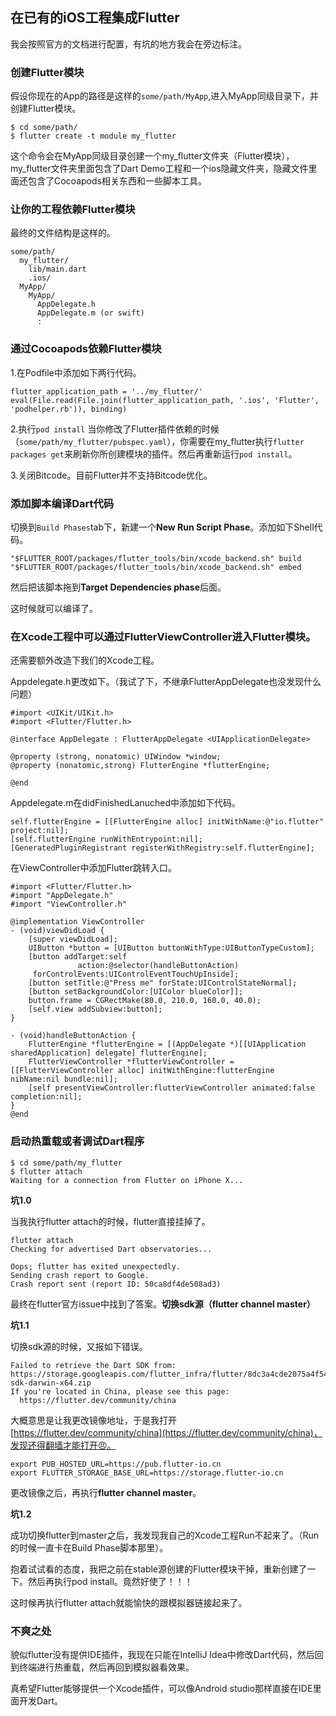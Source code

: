 ## 在已有的iOS工程集成Flutter

我会按照官方的文档进行配置，有坑的地方我会在旁边标注。

### 创建Flutter模块

假设你现在的App的路径是这样的```some/path/MyApp```,进入MyApp同级目录下，并创建Flutter模块。

```
$ cd some/path/
$ flutter create -t module my_flutter
```

这个命令会在MyApp同级目录创建一个my_flutter文件夹（Flutter模块），my_flutter文件夹里面包含了Dart Demo工程和一个ios隐藏文件夹，隐藏文件里面还包含了Cocoapods相关东西和一些脚本工具。  

### 让你的工程依赖Flutter模块

最终的文件结构是这样的。

```
some/path/
  my_flutter/
    lib/main.dart
    .ios/
  MyApp/
    MyApp/
      AppDelegate.h
      AppDelegate.m (or swift)
      :
```

### 通过Cocoapods依赖Flutter模块

1.在Podfile中添加如下两行代码。

```
flutter_application_path = '../my_flutter/'
eval(File.read(File.join(flutter_application_path, '.ios', 'Flutter', 'podhelper.rb')), binding)
```

2.执行```pod install```
当你修改了Flutter插件依赖的时候（```some/path/my_flutter/pubspec.yaml```），你需要在my_flutter执行```flutter packages get```来刷新你所创建模块的插件。然后再重新运行```pod install```。

3.关闭Bitcode。目前Flutter并不支持Bitcode优化。

### 添加脚本编译Dart代码
切换到```Build Phases```tab下，新建一个**New Run Script Phase**。添加如下Shell代码。

```
"$FLUTTER_ROOT/packages/flutter_tools/bin/xcode_backend.sh" build
"$FLUTTER_ROOT/packages/flutter_tools/bin/xcode_backend.sh" embed
```

然后把该脚本拖到**Target Dependencies phase**后面。

这时候就可以编译了。

### 在Xcode工程中可以通过FlutterViewController进入Flutter模块。
还需要额外改造下我们的Xcode工程。

Appdelegate.h更改如下。（我试了下，不继承FlutterAppDelegate也没发现什么问题）

```
#import <UIKit/UIKit.h>
#import <Flutter/Flutter.h>

@interface AppDelegate : FlutterAppDelegate <UIApplicationDelegate>

@property (strong, nonatomic) UIWindow *window;
@property (nonatomic,strong) FlutterEngine *flutterEngine;

@end
```

Appdelegate.m在didFinishedLanuched中添加如下代码。

```
self.flutterEngine = [[FlutterEngine alloc] initWithName:@"io.flutter" project:nil];
[self.flutterEngine runWithEntrypoint:nil];
[GeneratedPluginRegistrant registerWithRegistry:self.flutterEngine];
```
在ViewController中添加Flutter跳转入口。

```
#import <Flutter/Flutter.h>
#import "AppDelegate.h"
#import "ViewController.h"

@implementation ViewController
- (void)viewDidLoad {
    [super viewDidLoad];
    UIButton *button = [UIButton buttonWithType:UIButtonTypeCustom];
    [button addTarget:self
               action:@selector(handleButtonAction)
     forControlEvents:UIControlEventTouchUpInside];
    [button setTitle:@"Press me" forState:UIControlStateNormal];
    [button setBackgroundColor:[UIColor blueColor]];
    button.frame = CGRectMake(80.0, 210.0, 160.0, 40.0);
    [self.view addSubview:button];
}

- (void)handleButtonAction {
    FlutterEngine *flutterEngine = [(AppDelegate *)[[UIApplication sharedApplication] delegate] flutterEngine];
    FlutterViewController *flutterViewController = [[FlutterViewController alloc] initWithEngine:flutterEngine nibName:nil bundle:nil];
    [self presentViewController:flutterViewController animated:false completion:nil];
}
@end
```

### 启动热重载或者调试Dart程序

```
$ cd some/path/my_flutter
$ flutter attach
Waiting for a connection from Flutter on iPhone X...
```

**坑1.0**

当我执行flutter attach的时候，flutter直接挂掉了。

```
flutter attach
Checking for advertised Dart observatories...

Oops; flutter has exited unexpectedly.
Sending crash report to Google.
Crash report sent (report ID: 50ca8df4de508ad3)
```

最终在flutter官方issue中找到了答案。**切换sdk源（flutter channel master）**  

**坑1.1**

切换sdk源的时候，又报如下错误。

```
Failed to retrieve the Dart SDK from: https://storage.googleapis.com/flutter_infra/flutter/8dc3a4cde2075a4f5458fd0eb199627f5124508d/dart-sdk-darwin-x64.zip
If you're located in China, please see this page:
  https://flutter.dev/community/china
```

大概意思是让我更改镜像地址，于是我打开[https://flutter.dev/community/china](https://flutter.dev/community/china)，发现还得翻墙才能打开😠。

```
export PUB_HOSTED_URL=https://pub.flutter-io.cn
export FLUTTER_STORAGE_BASE_URL=https://storage.flutter-io.cn
```

更改镜像之后，再执行**flutter channel master**。

**坑1.2**

成功切换flutter到master之后，我发现我自己的Xcode工程Run不起来了。（Run的时候一直卡在Build Phase脚本那里）。

抱着试试看的态度，我把之前在stable源创建的Flutter模块干掉，重新创建了一下。然后再执行pod install。竟然好使了！！！

这时候再执行flutter attach就能愉快的跟模拟器链接起来了。

### 不爽之处

貌似flutter没有提供IDE插件，我现在只能在IntelliJ Idea中修改Dart代码，然后回到终端进行热重载，然后再回到模拟器看效果。  

真希望Flutter能够提供一个Xcode插件，可以像Android studio那样直接在IDE里面开发Dart。